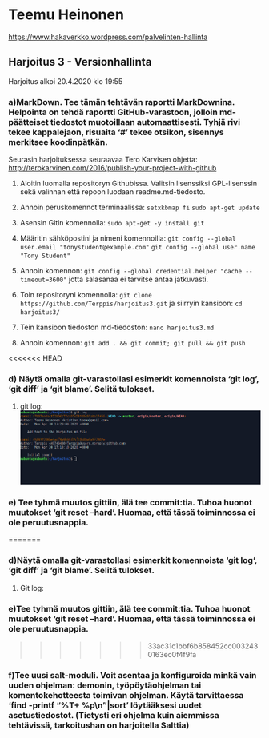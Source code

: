 # Teemu Heinonen
https://www.hakaverkko.wordpress.com/palvelinten-hallinta

## Harjoitus 3 - Versionhallinta

Harjoitus alkoi 20.4.2020 klo 19:55
 
### a)MarkDown. Tee tämän tehtävän raportti MarkDownina. Helpointa on tehdä raportti GitHub-varastoon, jolloin md-päätteiset tiedostot muotoillaan automaattisesti. Tyhjä rivi tekee kappalejaon, risuaita ‘#’ tekee otsikon, sisennys merkitsee koodinpätkän.

Seurasin harjoituksessa seuraavaa Tero Karvisen ohjetta: http://terokarvinen.com/2016/publish-your-project-with-github

1. Aloitin luomalla repositoryn Githubissa. Valitsin lisenssiksi GPL-lisenssin sekä valinnan että repoon luodaan readme.md-tiedosto. 

2. Annoin peruskomennot terminaalissa:
	`setxkbmap fi`
	`sudo apt-get update`

3. Asensin Gitin komennolla:
	 `sudo apt-get -y install git`

4. Määritin sähköpostini ja nimeni komennoilla:
	`git config --global user.email "tonystudent@example.com"`
	`git config --global user.name "Tony Student"`

5. Annoin komennon:
	`git config --global credential.helper "cache --timeout=3600"`
jotta salasanaa ei tarvitse antaa jatkuvasti.

6. Toin repositoryni komennolla:
	`git clone https://github.com/Terppis/harjoitus3.git`
ja siirryin kansioon:
	 `cd harjoitus3/ `

7. Tein kansioon tiedoston md-tiedoston:
	`nano harjoitus3.md`

8. Annoin komennon:
	 `git add . && git commit; git pull && git push`


<<<<<<< HEAD
### d) Näytä omalla git-varastollasi esimerkit komennoista ‘git log’, ‘git diff’ ja ‘git blame’. Selitä tulokset.
1. git log:
![]( log.png )
### e) Tee tyhmä muutos gittiin, älä tee commit:tia. Tuhoa huonot muutokset ‘git reset –hard’. Huomaa, että tässä toiminnossa ei ole peruutusnappia.
=======
### d)Näytä omalla git-varastollasi esimerkit komennoista ‘git log’, ‘git diff’ ja ‘git blame’. Selitä tulokset.
1. Git log:
### e)Tee tyhmä muutos gittiin, älä tee commit:tia. Tuhoa huonot muutokset ‘git reset –hard’. Huomaa, että tässä toiminnossa ei ole peruutusnappia.
>>>>>>> 33ac31c1bbf6b858452cc0032430163ec0f4f9fa

### f)Tee uusi salt-moduli. Voit asentaa ja konfiguroida minkä vain uuden ohjelman: demonin, työpöytäohjelman tai komentokehotteesta toimivan ohjelman. Käytä tarvittaessa ‘find -printf “%T+ %p\n”|sort’ löytääksesi uudet asetustiedostot. (Tietysti eri ohjelma kuin aiemmissa tehtävissä, tarkoitushan on harjoitella Salttia)
